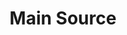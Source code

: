 ---
title: "Main Source"
summary: "Joint American/Canadian hip-hop group, originally composed of DJ/producer brothers , from Toronto, Canada, and Queens rapper/producer , who later left and was replaced by another MC, , ."
image: "main-source.jpg"
apple_music_artist_url: "https://music.apple.com/gb/artist/main-source/3450388"
---